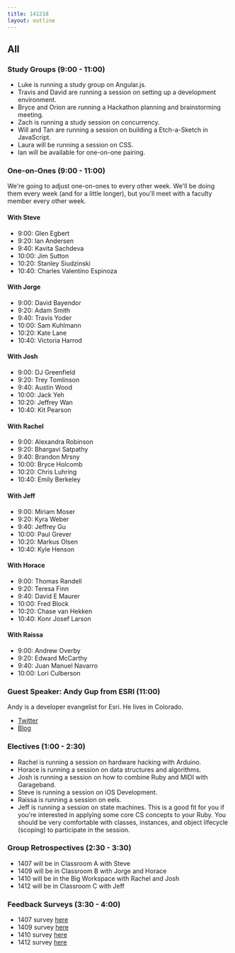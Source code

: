 ```yaml
---
title: 141218
layout: outline
---
```


## All

### Study Groups (9:00 - 11:00)

* Luke is running a study group on Angular.js.
* Travis and David are running a session on setting up a development environment.
* Bryce and Orion are running a Hackathon planning and brainstorming meeting.
* Zach is running a study session on concurrency.
* Will and Tan are running a session on building a Etch-a-Sketch in JavaScript.
* Laura will be running a session on CSS.
* Ian will be available for one-on-one pairing.

### One-on-Ones (9:00 - 11:00)

We're going to adjust one-on-ones to every other week. We'll be doing them every week (and for a little longer), but you'll meet with a faculty member every other week.

#### With Steve

* 9:00:  Glen Egbert
* 9:20:  Ian Andersen
* 9:40:  Kavita Sachdeva
* 10:00: Jim Sutton
* 10:20: Stanley Siudzinski
* 10:40: Charles Valentino Espinoza

#### With Jorge

* 9:00:  David Bayendor
* 9:20:  Adam Smith
* 9:40:  Travis Yoder
* 10:00: Sam Kuhlmann
* 10:20: Kate Lane
* 10:40: Victoria Harrod

#### With Josh

* 9:00:  DJ Greenfield
* 9:20:  Trey Tomlinson
* 9:40:  Austin Wood
* 10:00: Jack Yeh
* 10:20: Jeffrey Wan
* 10:40: Kit Pearson

#### With Rachel

* 9:00:  Alexandra Robinson
* 9:20:  Bhargavi Satpathy
* 9:40:  Brandon Mrsny
* 10:00: Bryce Holcomb
* 10:20: Chris Luhring
* 10:40: Emily Berkeley

#### With Jeff

* 9:00:  Miriam Moser
* 9:20:  Kyra Weber
* 9:40:  Jeffrey Gu
* 10:00: Paul Grever
* 10:20: Markus Olsen
* 10:40: Kyle Henson

#### With Horace

* 9:00:  Thomas Randell
* 9:20:  Teresa Finn
* 9:40:  David E Maurer
* 10:00: Fred Block
* 10:20: Chase van Hekken
* 10:40: Konr Josef Larson

#### With Raissa

* 9:00:  Andrew Overby
* 9:20:  Edward McCarthy
* 9:40:  Juan Manuel Navarro
* 10:00: Lori Culberson

### Guest Speaker: Andy Gup from ESRI (11:00)

Andy is a developer evangelist for Esri. He lives in Colorado.

* [Twitter](https://twitter.com/agup)
* [Blog](http://www.andygup.net)

### Electives (1:00 - 2:30)

* Rachel is running a session on hardware hacking with Arduino.
* Horace is running a session on data structures and algorithms.
* Josh is running a session on how to combine Ruby and MIDI with Garageband.
* Steve is running a session on iOS Development.
* Raissa is running a session on eels.
* Jeff is running a session on state machines. This is a good fit for you if you're
interested in applying some core CS concepts to your Ruby. You should be very comfortable
with classes, instances, and object lifecycle (scoping) to participate in the session.

### Group Retrospectives (2:30 - 3:30)

* 1407 will be in Classroom A with Steve
* 1409 will be in Classroom B with Jorge and Horace
* 1410 will be in the Big Workspace with Rachel and Josh
* 1412 will be in Classroom C with Jeff

### Feedback Surveys (3:30 - 4:00)

* 1407 survey [here](https://docs.google.com/a/casimircreative.com/forms/d/11X3BZB89O_vkIaHckqsk0nKgnuA6668HYcaEeomuQuU/viewform)
* 1409 survey [here](https://docs.google.com/a/casimircreative.com/forms/d/1aAZm9NK2hcxWDVfccqC5ihnqGuQl3Svy-g_qPDB8KRg/viewform)
* 1410 survey [here](https://docs.google.com/a/casimircreative.com/forms/d/14Ds9Ys8qvSGTI0IPd8UljluDRMOqC2aPFWyHztHa3o0/viewform)
* 1412 survey [here](https://docs.google.com/a/casimircreative.com/forms/d/1MmjWASPdb2A3E2xCZsVnPNpwayO_LYhkleJPvYyviLI/viewform)
